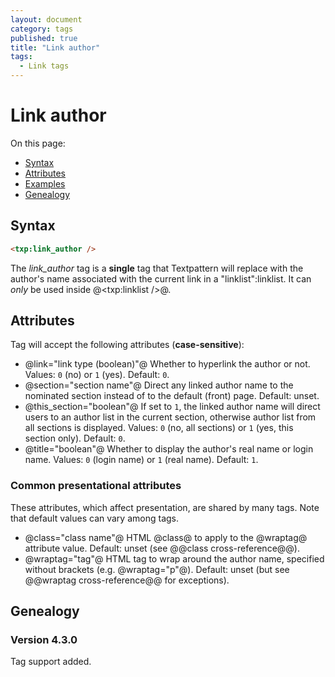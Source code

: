 ```yaml
---
layout: document
category: tags
published: true
title: "Link author"
tags:
  - Link tags
---
```


# Link author

On this page:

* [Syntax](#user-content-syntax)
* [Attributes](#user-content-attributes)
* [Examples](#user-content-examples)
* [Genealogy](#user-content-genealogy)

## Syntax

```html
<txp:link_author />
```

The *link_author* tag is a __single__ tag that Textpattern will replace with the author's name associated with the current link in a "linklist":linklist. It can *only* be used inside @<txp:linklist />@.

## Attributes

Tag will accept the following attributes (**case-sensitive**):

* @link="link type (boolean)"@
Whether to hyperlink the author or not.
Values: `0` (no) or `1` (yes).
Default: `0`.
* @section="section name"@
Direct any linked author name to the nominated section instead of to the default (front) page.
Default: unset.
* @this_section="boolean"@
If set to `1`, the linked author name will direct users to an author list in the current section, otherwise author list from all sections is displayed.
Values: `0` (no, all sections) or `1` (yes, this section only).
Default: `0`.
* @title="boolean"@
Whether to display the author's real name or login name.
Values: `0` (login name) or `1` (real name).
Default: `1`.

### Common presentational attributes

These attributes, which affect presentation, are shared by many tags. Note that default values can vary among tags.

* @class="class name"@
HTML @class@ to apply to the @wraptag@ attribute value.
Default: unset (see @@class cross-reference@@).
* @wraptag="tag"@
HTML tag to wrap around the author name, specified without brackets (e.g. @wraptag="p"@).
Default: unset (but see @@wraptag cross-reference@@ for exceptions).

## Genealogy

### Version 4.3.0

Tag support added.
